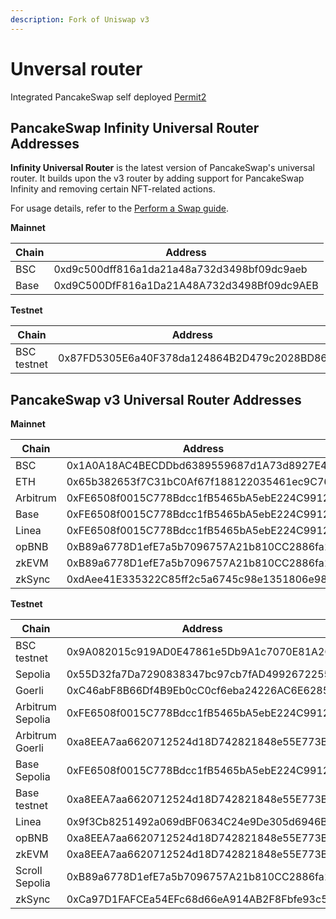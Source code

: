 ```yaml
---
description: Fork of Uniswap v3
---
```


# Unversal router

Integrated PancakeSwap self deployed [Permit2](/contracts/permit2/addresses)

## PancakeSwap Infinity Universal Router Addresses

**Infinity Universal Router** is the latest version of PancakeSwap's universal router. It builds upon the v3 router by adding support for PancakeSwap Infinity and removing certain NFT-related actions.

For usage details, refer to the [Perform a Swap guide](/contracts/infinity/guides/perform-a-swap).

**Mainnet**

| Chain    | Address                                    |
| -------- | ------------------------------------------ |
| BSC      | 0xd9c500dff816a1da21a48a732d3498bf09dc9aeb |
| Base     | 0xd9C500DfF816a1Da21A48A732d3498Bf09dc9AEB |

**Testnet**

| Chain            | Address                                    |
| ---------------- | ------------------------------------------ |
| BSC testnet      | 0x87FD5305E6a40F378da124864B2D479c2028BD86 |

## PancakeSwap v3 Universal Router Addresses

**Mainnet**

| Chain    | Address                                    |
| -------- | ------------------------------------------ |
| BSC      | 0x1A0A18AC4BECDDbd6389559687d1A73d8927E416 |
| ETH      | 0x65b382653f7C31bC0Af67f188122035461ec9C76 |
| Arbitrum | 0xFE6508f0015C778Bdcc1fB5465bA5ebE224C9912 |
| Base     | 0xFE6508f0015C778Bdcc1fB5465bA5ebE224C9912 |
| Linea    | 0xFE6508f0015C778Bdcc1fB5465bA5ebE224C9912 |
| opBNB    | 0xB89a6778D1efE7a5b7096757A21b810CC2886fa1 |
| zkEVM    | 0xB89a6778D1efE7a5b7096757A21b810CC2886fa1 |
| zkSync   | 0xdAee41E335322C85ff2c5a6745c98e1351806e98 |

**Testnet**

| Chain            | Address                                    |
| ---------------- | ------------------------------------------ |
| BSC testnet      | 0x9A082015c919AD0E47861e5Db9A1c7070E81A2C7 |
| Sepolia          | 0x55D32fa7Da7290838347bc97cb7fAD4992672255 |
| Goerli           | 0xC46abF8B66Df4B9Eb0cC0cf6eba24226AC6E6285 |
| Arbitrum Sepolia | 0xFE6508f0015C778Bdcc1fB5465bA5ebE224C9912 |
| Arbitrum Goerli  | 0xa8EEA7aa6620712524d18D742821848e55E773B5 |
| Base Sepolia     | 0xFE6508f0015C778Bdcc1fB5465bA5ebE224C9912 |
| Base testnet     | 0xa8EEA7aa6620712524d18D742821848e55E773B5 |
| Linea            | 0x9f3Cb8251492a069dBF0634C24e9De305d6946B8 |
| opBNB            | 0xa8EEA7aa6620712524d18D742821848e55E773B5 |
| zkEVM            | 0xa8EEA7aa6620712524d18D742821848e55E773B5 |
| Scroll Sepolia   | 0xB89a6778D1efE7a5b7096757A21b810CC2886fa1 |
| zkSync           | 0xCa97D1FAFCEa54EFc68d66eA914AB2F8Fbfe93c5 |

